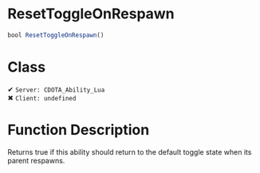 # ResetToggleOnRespawn
```js	
bool ResetToggleOnRespawn()
```
# Class
✔ `Server: CDOTA_Ability_Lua`  
✖ `Client: undefined`  

# Function Description
Returns true if this ability should return to the default toggle state when its parent respawns.
